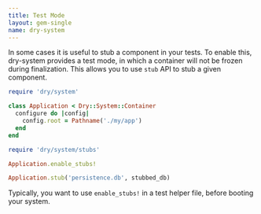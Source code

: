 ```yaml
---
title: Test Mode
layout: gem-single
name: dry-system
---
```


In some cases it is useful to stub a component in your tests. To enable this, dry-system provides a test mode,
in which a container will not be frozen during finalization. This allows you to use `stub` API to stub a given component.

``` ruby
require 'dry/system'

class Application < Dry::System::Container
  configure do |config|
    config.root = Pathname('./my/app')
  end
end

require 'dry/system/stubs'

Application.enable_stubs!

Application.stub('persistence.db', stubbed_db)
```

Typically, you want to use `enable_stubs!` in a test helper file, before booting your system.
